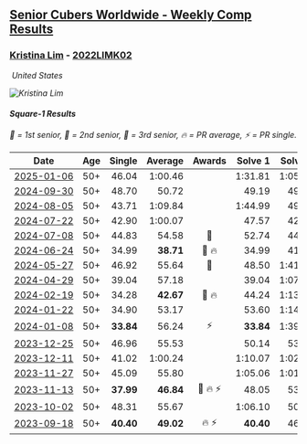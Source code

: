 <style>table {white-space: nowrap;}</style>
<link rel="stylesheet" type="text/css" href="/scw-comp/css/flags.css" />

## [Senior Cubers Worldwide - Weekly Comp Results](/scw-comp/results/)
### [Kristina Lim](README.md) - [2022LIMK02](https://www.worldcubeassociation.org/persons/2022LIMK02?event=sq1)

<i class="flag flag-US" />&nbsp;United States

![Kristina Lim](1670987100.jpg)

#### Square-1 Results

<span style="white-space: nowrap;">🥇 = 1st senior</span>, <span style="white-space: nowrap;">🥈 = 2nd senior</span>, <span style="white-space: nowrap;">🥉 = 3rd senior</span>, <span style="white-space: nowrap;">🔥 = PR average</span>, <span style="white-space: nowrap;">⚡ = PR single</span>.

| Date | Age | Single | Average | Awards | Solve 1 | Solve 2 | Solve 3 | Solve 4 | Solve 5 | Video |
| :--: | :--: | --: | --: | :--: | --: | --: | --: | --: | --: | :-- |
| [2025-01-06](../../results/2025-01-06/sq1.md) | 50+ | 46.04 | 1:00.46 |  | 1:31.81 | 1:05.21 | 46.04 | 1:07.41 | 48.75 | [Desktop](https://www.facebook.com/1045330593/videos/1294805234979810) / [Mobile](https://m.facebook.com/1045330593/videos/1294805234979810) |
| [2024-09-30](../../results/2024-09-30/sq1.md) | 50+ | 48.70 | 50.72 |  | 49.19 | 49.84 | 53.14 | 57.88 | 48.70 | [Desktop](https://www.facebook.com/1045330593/videos/9306820172679977) / [Mobile](https://m.facebook.com/1045330593/videos/9306820172679977) |
| [2024-08-05](../../results/2024-08-05/sq1.md) | 50+ | 43.71 | 1:09.84 |  | 1:44.99 | 49.20 | 43.71 | 55.32 | 2:19.61 | [Desktop](https://www.facebook.com/1045330593/videos/1575311786740462) / [Mobile](https://m.facebook.com/1045330593/videos/1575311786740462) |
| [2024-07-22](../../results/2024-07-22/sq1.md) | 50+ | 42.90 | 1:00.07 |  | 47.57 | 42.90 | 1:11.63 | 1:18.52 | 1:01.02 | [Desktop](https://www.facebook.com/1045330593/videos/3620444524932973) / [Mobile](https://m.facebook.com/1045330593/videos/3620444524932973) |
| [2024-07-08](../../results/2024-07-08/sq1.md) | 50+ | 44.83 | 54.58 | 🥉 | 52.74 | 44.83 | 57.54 | 53.47 | 1:05.43 | [Desktop](https://www.facebook.com/1045330593/videos/500243985712901) / [Mobile](https://m.facebook.com/1045330593/videos/500243985712901) |
| [2024-06-24](../../results/2024-06-24/sq1.md) | 50+ | 34.99 | **38.71** | 🥉 🔥 | 34.99 | 41.38 | 35.22 | 1:32.26 | 39.53 | [Desktop](https://www.facebook.com/1045330593/videos/1967768133686441) / [Mobile](https://m.facebook.com/1045330593/videos/1967768133686441) |
| [2024-05-27](../../results/2024-05-27/sq1.md) | 50+ | 46.92 | 55.64 | 🥉 | 48.50 | 1:41.72 | 46.92 | 48.83 | 1:09.59 | [Desktop](https://www.facebook.com/1045330593/videos/653543113633383) / [Mobile](https://m.facebook.com/1045330593/videos/653543113633383) |
| [2024-04-29](../../results/2024-04-29/sq1.md) | 50+ | 39.04 | 57.18 |  | 39.04 | 1:07.99 | 1:10.30 | 43.31 | 1:00.24 | [Desktop](https://www.facebook.com/1045330593/videos/794047935696933) / [Mobile](https://m.facebook.com/1045330593/videos/794047935696933) |
| [2024-02-19](../../results/2024-02-19/sq1.md) | 50+ | 34.28 | **42.67** | 🥉 🔥 | 44.24 | 1:13.21 | 45.96 | 34.28 | 37.81 | [Desktop](https://www.facebook.com/1045330593/videos/363945936547727) / [Mobile](https://m.facebook.com/1045330593/videos/363945936547727) |
| [2024-01-22](../../results/2024-01-22/sq1.md) | 50+ | 34.90 | 53.17 |  | 53.60 | 1:14.99 | 53.43 | 34.90 | 52.47 | [Desktop](https://www.facebook.com/1045330593/videos/3688999188086874) / [Mobile](https://m.facebook.com/1045330593/videos/3688999188086874) |
| [2024-01-08](../../results/2024-01-08/sq1.md) | 50+ | **33.84** | 56.24 | ⚡ | **33.84** | 1:39.98 | 1:05.13 | 47.76 | 55.84 | [Desktop](https://www.facebook.com/1045330593/videos/1603612097078168) / [Mobile](https://m.facebook.com/1045330593/videos/1603612097078168) |
| [2023-12-25](../../results/2023-12-25/sq1.md) | 50+ | 46.96 | 55.53 |  | 50.14 | 53.52 | 46.96 | 1:02.93 | 1:12.61 | [Desktop](https://www.facebook.com/1045330593/videos/370845288969275) / [Mobile](https://m.facebook.com/1045330593/videos/370845288969275) |
| [2023-12-11](../../results/2023-12-11/sq1.md) | 50+ | 41.02 | 1:00.24 |  | 1:10.07 | 1:02.23 | 1:21.80 | 48.42 | 41.02 | [Desktop](https://www.facebook.com/1045330593/videos/325999760266673) / [Mobile](https://m.facebook.com/1045330593/videos/325999760266673) |
| [2023-11-27](../../results/2023-11-27/sq1.md) | 50+ | 45.09 | 55.80 |  | 1:05.06 | 1:01.00 | 45.09 | 58.74 | 47.65 | [Desktop](https://www.facebook.com/1045330593/videos/664377559177357) / [Mobile](https://m.facebook.com/1045330593/videos/664377559177357) |
| [2023-11-13](../../results/2023-11-13/sq1.md) | 50+ | **37.99** | **46.84** | 🥉 🔥 ⚡ | 48.05 | 53.08 | 39.38 | 1:06.70 | **37.99** | [Desktop](https://www.facebook.com/1045330593/videos/1016611006219594) / [Mobile](https://m.facebook.com/1045330593/videos/1016611006219594) |
| [2023-10-02](../../results/2023-10-02/sq1.md) | 50+ | 48.31 | 55.67 |  | 1:06.10 | 50.82 | 54.72 | 1:01.46 | 48.31 | [Desktop](https://www.facebook.com/1045330593/videos/348494574320855) / [Mobile](https://m.facebook.com/1045330593/videos/348494574320855) |
| [2023-09-18](../../results/2023-09-18/sq1.md) | 50+ | **40.40** | **49.02** | 🔥 ⚡ | **40.40** | 46.50 | 47.52 | 53.04 | 1:13.02 | [Desktop](https://www.facebook.com/1045330593/videos/280968258117529) / [Mobile](https://m.facebook.com/1045330593/videos/280968258117529) |


<!-- Global site tag (gtag.js) - Google Analytics -->
<script async src="https://www.googletagmanager.com/gtag/js?id=UA-86348435-3"></script>
<script>window.dataLayer = window.dataLayer || []; function gtag() {dataLayer.push(arguments);} gtag('js', new Date()); gtag('config', 'UA-86348435-3');</script>
